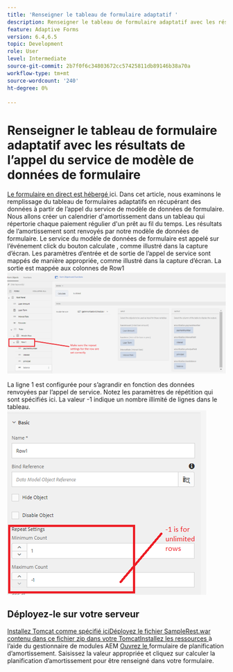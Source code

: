 ```yaml
---
title: 'Renseigner le tableau de formulaire adaptatif '
description: Renseigner le tableau de formulaire adaptatif avec les résultats des appels du service de modèle de données de formulaire
feature: Adaptive Forms
version: 6.4,6.5
topic: Development
role: User
level: Intermediate
source-git-commit: 2b7f0f6c34803672cc57425811db89146b38a70a
workflow-type: tm+mt
source-wordcount: '240'
ht-degree: 0%

---
```



# Renseigner le tableau de formulaire adaptatif avec les résultats de l’appel du service de modèle de données de formulaire

[Le formulaire en direct est hébergé ](https://forms.enablementadobe.com/content/dam/formsanddocuments/amortization/jcr:content?wcmmode=disabled)
ici. Dans cet article, nous examinons le remplissage du tableau de formulaires adaptatifs en récupérant des données à partir de l’appel du service de modèle de données de formulaire. Nous allons créer un calendrier d&#39;amortissement dans un tableau qui répertorie chaque paiement régulier d&#39;un prêt au fil du temps. Les résultats de l’amortissement sont renvoyés par notre modèle de données de formulaire. Le service du modèle de données de formulaire est appelé sur l’événement click du bouton calculate , comme illustré dans la capture d’écran. Les paramètres d’entrée et de sortie de l’appel de service sont mappés de manière appropriée, comme illustré dans la capture d’écran. La sortie est mappée aux colonnes de Row1
![clickevent](assets/amortization.PNG)

La ligne 1 est configurée pour s’agrandir en fonction des données renvoyées par l’appel de service. Notez les paramètres de répétition qui sont spécifiés ici. La valeur -1 indique un nombre illimité de lignes dans le tableau.
![Ligne1](assets/rowconfiguration.PNG)

## Déployez-le sur votre serveur

[Installez Tomcat comme spécifié ](/help/forms/ic-print-channel-tutorial/set-up-tomcat.md)
[iciDéployez le fichier SampleRest.war contenu dans ce fichier zip dans votre ](assets/sample-rest.zip)
[TomcatInstallez les ressources  ](assets/amortizationschedule.zip) à l’aide du gestionnaire de modules AEM 
[Ouvrez le ](http://localhost:4502/content/dam/formsanddocuments/amortization/jcr:content?wcmmode=disabled)
formulaire de planification d’amortissement. Saisissez la valeur appropriée et cliquez sur calculer la planification d’amortissement pour être renseigné dans votre formulaire.

